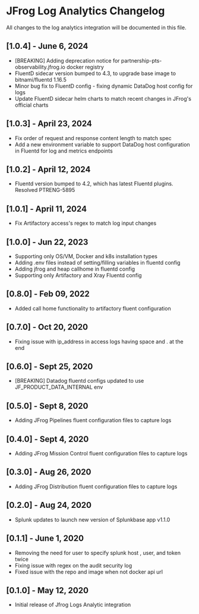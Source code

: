 # JFrog Log Analytics Changelog

All changes to the log analytics integration will be documented in this file.

## [1.0.4] - June 6, 2024
* [BREAKING] Adding deprecation notice for partnership-pts-observability.jfrog.io docker registry
* FluentD sidecar version bumped to 4.3, to upgrade base image to bitnami/fluentd 1.16.5
* Minor bug fix to FluentD config - fixing dynamic DataDog host config for logs
* Update FluentD sidecar helm charts to match recent changes in JFrog's official charts

## [1.0.3] - April 23, 2024

* Fix order of request and response content length to match spec
* Add a new environment variable to support DataDog host configuration in Fluentd for log and metrics endpoints

## [1.0.2] - April 12, 2024

* Fluentd version bumped to 4.2, which has latest Fluentd plugins. Resolved PTRENG-5895

## [1.0.1] - April 11, 2024

* Fix Artifactory access's regex to match log input changes

## [1.0.0] - Jun 22, 2023

* Supporting only OS/VM, Docker and k8s installation types
* Adding .env files instead of setting/filling variables in fluentd config
* Adding jfrog and heap callhome in fluentd config
* Supporting only Artifactory and Xray Fluentd config

## [0.8.0] - Feb 09, 2022

* Added call home functionality to artifactory fluent configuration

## [0.7.0] - Oct 20, 2020

* Fixing issue with ip_address in access logs having space and . at the end

## [0.6.0] - Sept 25, 2020

* [BREAKING] Datadog fluentd configs updated to use JF_PRODUCT_DATA_INTERNAL env

## [0.5.0] - Sept 8, 2020

* Adding JFrog Pipelines fluent configuration files to capture logs

## [0.4.0] - Sept 4, 2020

* Adding JFrog Mission Control fluent configuration files to capture logs

## [0.3.0] - Aug 26, 2020

* Adding JFrog Distribution fluent configuration files to capture logs

## [0.2.0] - Aug 24, 2020

* Splunk updates to launch new version of Splunkbase app v1.1.0

## [0.1.1] - June 1, 2020

* Removing the need for user to specify splunk host , user, and token twice
* Fixing issue with regex on the audit security log
* Fixed issue with the repo and image when not docker api url

## [0.1.0] - May 12, 2020

* Initial release of Jfrog Logs Analytic integration
